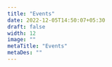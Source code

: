 ```yaml
---
title: "Events"
date: 2022-12-05T14:50:07+05:30
draft: false
width: 12
image: ""
metaTitle: "Events"
metaDes: ""
---
```

